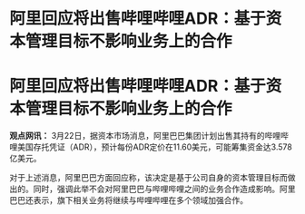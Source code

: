 # 阿里回应将出售哔哩哔哩ADR：基于资本管理目标不影响业务上的合作

# 阿里回应将出售哔哩哔哩ADR：基于资本管理目标不影响业务上的合作

**观点网讯：**
3月22日，据资本市场消息，阿里巴巴集团计划出售其持有的哔哩哔哩美国存托凭证（ADR），预计每份ADR定价在11.60美元，可能筹集资金达3.578亿美元。

对于上述消息，阿里巴巴方面回应称，该决定是基于公司自身的资本管理目标而做出的。同时，强调此举不会对阿里巴巴与哔哩哔哩之间的业务合作造成影响。阿里巴巴还表示，旗下相关业务将继续与哔哩哔哩在多个领域加强合作。

